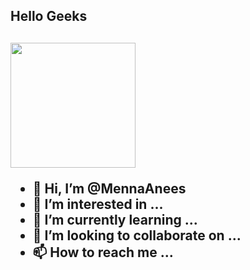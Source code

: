 <h2> Hello Geeks <h2/>
<img align='center' src='[https://raw.githubusercontent.com/mayankchaudhary26/Cool-Readme-ideas/master/data/octocat/codercat.jpg](https://raw.githubusercontent.com/mayankchaudhary26/Cool-Readme-ideas/master/data/giphy.gif)' width='200"'>

- 👋 Hi, I’m @MennaAnees
- 👀 I’m interested in ...
- 🌱 I’m currently learning ...
- 💞️ I’m looking to collaborate on ...
- 📫 How to reach me ...



<!---
MennaAnees/MennaAnees is a ✨ special ✨ repository because its `README.md` (this file) appears on your GitHub profile.
You can click the Preview link to take a look at your changes.
--->

